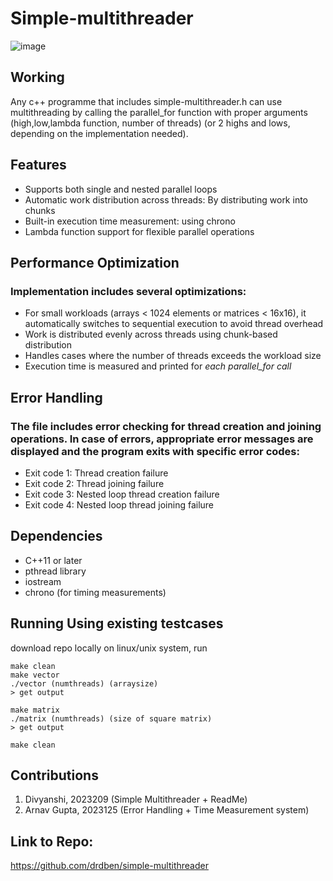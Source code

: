 # Simple-multithreader
![image](https://github.com/user-attachments/assets/fbcd270a-8b9f-4724-9e9c-7a6c15da2253)
## Working
Any c++ programme that includes simple-multithreader.h can use multithreading by calling the parallel_for function with proper arguments (high,low,lambda function, number of threads) (or 2 highs and lows, depending on the implementation needed). 
## Features
- Supports both single and nested parallel loops
- Automatic work distribution across threads: By distributing work into chunks
- Built-in execution time measurement: using chrono
- Lambda function support for flexible parallel operations

## Performance Optimization
### Implementation includes several optimizations:
- For small workloads (arrays < 1024 elements or matrices < 16x16), it automatically switches to sequential execution to avoid thread overhead
- Work is distributed evenly across threads using chunk-based distribution
- Handles cases where the number of threads exceeds the workload size
- Execution time is measured and printed for *each parallel_for call*

## Error Handling
### The file includes error checking for thread creation and joining operations. In case of errors, appropriate error messages are displayed and the program exits with specific error codes:
- Exit code 1: Thread creation failure
- Exit code 2: Thread joining failure
- Exit code 3: Nested loop thread creation failure
- Exit code 4: Nested loop thread joining failure

## Dependencies
- C++11 or later
- pthread library
- iostream
- chrono (for timing measurements)
## Running Using existing testcases
download repo locally on linux/unix system, run 

```
make clean
make vector
./vector (numthreads) (arraysize) 
> get output

make matrix
./matrix (numthreads) (size of square matrix) 
> get output

make clean
```
## Contributions
1. Divyanshi, 2023209 (Simple Multithreader + ReadMe)
2. Arnav Gupta, 2023125 (Error Handling + Time Measurement system)

## Link to Repo:
https://github.com/drdben/simple-multithreader
